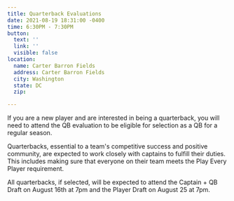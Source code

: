 ```yaml
---
title: Quarterback Evaluations
date: 2021-08-19 18:31:00 -0400
time: 6:30PM - 7:30PM
button:
  text: ''
  link: ''
  visible: false
location:
  name: Carter Barron Fields
  address: Carter Barron Fields
  city: Washington
  state: DC
  zip: 

---
```

If you are a new player and are interested in being a quarterback, you will need to attend the QB evaluation to be eligible for selection as a QB for a regular season.

Quarterbacks, essential to a team's competitive success and positive community, are expected to work closely with captains to fulfill their duties.  This includes making sure that everyone on their team meets the Play Every Player requirement.

All quarterbacks, if selected, will be expected to attend the Captain + QB Draft on August 16th at 7pm and the Player Draft on August 25 at 7pm.